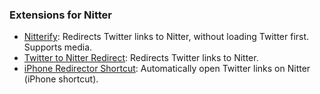 ### Extensions for Nitter

- [Nitterify](https://addons.mozilla.org/en-US/firefox/addon/nitterify/): Redirects Twitter links to Nitter, without loading Twitter first. Supports media.
- [Twitter to Nitter Redirect](https://addons.mozilla.org/en-US/firefox/addon/twitter-to-nitter-redirect/): Redirects Twitter links to Nitter.
- [iPhone Redirector Shortcut](https://www.icloud.com/shortcuts/3e90ac68c77b45eb82cb18dab519ff76): Automatically open Twitter links on Nitter (iPhone shortcut).